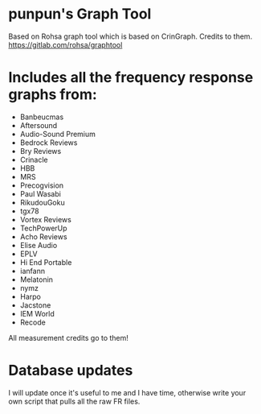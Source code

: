 # punpun's Graph Tool

Based on Rohsa graph tool which is based on CrinGraph. Credits to them.
https://gitlab.com/rohsa/graphtool

# Includes all the frequency response graphs from:

- Banbeucmas
- Aftersound
- Audio-Sound Premium
- Bedrock Reviews
- Bry Reviews
- Crinacle
- HBB
- MRS
- Precogvision
- Paul Wasabi
- RikudouGoku
- tgx78
- Vortex Reviews
- TechPowerUp
- Acho Reviews
- Elise Audio
- EPLV
- Hi End Portable
- ianfann
- Melatonin
- nymz
- Harpo
- Jacstone
- IEM World
- Recode

All measurement credits go to them!

# Database updates

I will update once it's useful to me and I have time, otherwise write your own script that pulls all the raw FR files.
